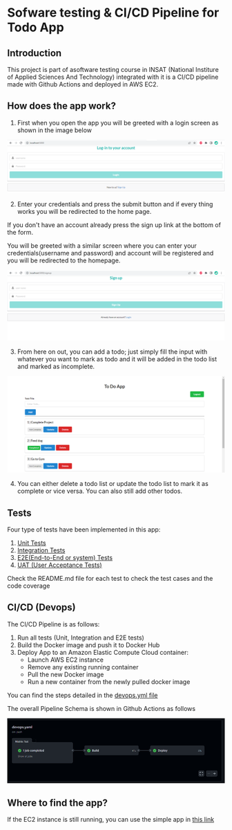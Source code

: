 # Sofware testing & CI/CD Pipeline for Todo App


## Introduction

This project is part of asoftware testing course in INSAT (National Institure of Applied Sciences And Technology) integrated with it is a CI/CD pipeline made with Github Actions and deployed in AWS EC2.

## How does the app work?
1. First when you open the app you will be greeted with a login screen as shown in the image below

![Login Screen](/assets/login_screen.png "Login Screen")

2. Enter your credentials and press the submit button and if every thing works you will be redirected to the home page.

If you don't have an account already press the sign up link at the bottom of the form.

You will be greeted with a similar screen where you can enter your credentials(username and password) and account will be registered and you will be redirected to the homepage.

![Signup Screen](/assets/signup.png "Signup Screen")

3. From here on out, you can add a todo; just simply fill the input with whatever you want to mark as todo and it will be added in the todo list and marked as incomplete.

![Homepage](/assets/todo_list.png "Homepage")

4. You can either delete a todo list or update the todo list to mark it as complete or vice versa. You can also still add other todos.



## Tests

Four type of tests have been implemented in this app:

1. [Unit Tests](https://github.com/YoussefJJ/software-testing-devops/tree/main/unit%20test)
2. [Integration Tests](https://github.com/YoussefJJ/software-testing-devops/tree/main/intergation_test)
3. [E2E(End-to-End or system) Tests](https://github.com/YoussefJJ/software-testing-devops/tree/main/e2e)
4. [UAT (User Acceptance Tests)](https://github.com/YoussefJJ/software-testing-devops/tree/main/UAT%20test)

Check the README.md file for each test to check the test cases and the code coverage

## CI/CD (Devops)
The CI/CD Pipeline is as follows: 

1. Run all tests (Unit, Integration and E2E tests)
2. Build the Docker image and push it to Docker Hub
3. Deploy App to an Amazon Elastic Compute Cloud container:
    - Launch AWS EC2 instance
    - Remove any existing running container
    - Pull the new Docker image
    - Run a new container from the newly pulled docker image

You can find the steps detailed in the [devops.yml file](https://github.com/YoussefJJ/software-testing-devops/blob/main/.github/workflows/devops.yaml)

The overall Pipeline Schema is shown in Github Actions as follows

![CI/CD Pipeline](/assets/cicd.png "CI/CD Pipeline")

## Where to find the app?

If the EC2 instance is still running, you can use the simple app in [this link](http://54.249.164.48:5000/)

